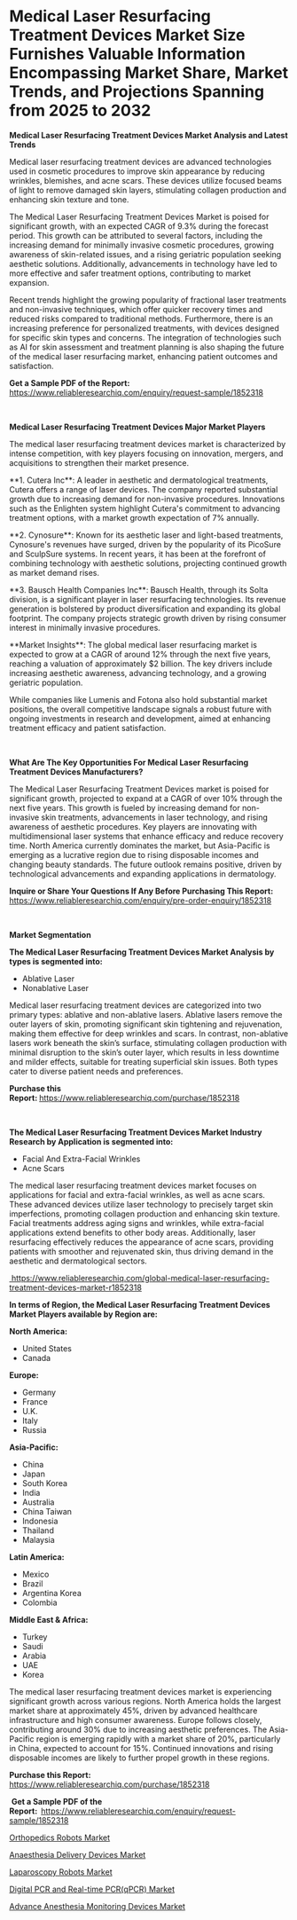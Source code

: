 <p><h1>Medical Laser Resurfacing Treatment Devices Market Size Furnishes Valuable Information Encompassing Market Share, Market Trends, and Projections Spanning from 2025 to 2032</h1></p><p><strong>Medical Laser Resurfacing Treatment Devices Market Analysis and Latest Trends</strong></p>
<p><p>Medical laser resurfacing treatment devices are advanced technologies used in cosmetic procedures to improve skin appearance by reducing wrinkles, blemishes, and acne scars. These devices utilize focused beams of light to remove damaged skin layers, stimulating collagen production and enhancing skin texture and tone.</p><p>The Medical Laser Resurfacing Treatment Devices Market is poised for significant growth, with an expected CAGR of 9.3% during the forecast period. This growth can be attributed to several factors, including the increasing demand for minimally invasive cosmetic procedures, growing awareness of skin-related issues, and a rising geriatric population seeking aesthetic solutions. Additionally, advancements in technology have led to more effective and safer treatment options, contributing to market expansion.</p><p>Recent trends highlight the growing popularity of fractional laser treatments and non-invasive techniques, which offer quicker recovery times and reduced risks compared to traditional methods. Furthermore, there is an increasing preference for personalized treatments, with devices designed for specific skin types and concerns. The integration of technologies such as AI for skin assessment and treatment planning is also shaping the future of the medical laser resurfacing market, enhancing patient outcomes and satisfaction.</p></p>
<p><strong>Get a Sample PDF of the Report:&nbsp;</strong> <a href="https://www.reliableresearchiq.com/enquiry/request-sample/1852318?utm_campaign=103&utm_medium=2&utm_source=Github&utm_content=ia&utm_term=05032025&utm_id=medical-laser-resurfacing-treatment-devices">https://www.reliableresearchiq.com/enquiry/request-sample/1852318</a></p>
<p>&nbsp;</p>
<p><strong>Medical Laser Resurfacing Treatment Devices Major Market Players</strong></p>
<p><p>The medical laser resurfacing treatment devices market is characterized by intense competition, with key players focusing on innovation, mergers, and acquisitions to strengthen their market presence.</p><p>**1. Cutera Inc**: A leader in aesthetic and dermatological treatments, Cutera offers a range of laser devices. The company reported substantial growth due to increasing demand for non-invasive procedures. Innovations such as the Enlighten system highlight Cutera's commitment to advancing treatment options, with a market growth expectation of 7% annually.</p><p>**2. Cynosure**: Known for its aesthetic laser and light-based treatments, Cynosure's revenues have surged, driven by the popularity of its PicoSure and SculpSure systems. In recent years, it has been at the forefront of combining technology with aesthetic solutions, projecting continued growth as market demand rises.</p><p>**3. Bausch Health Companies Inc**: Bausch Health, through its Solta division, is a significant player in laser resurfacing technologies. Its revenue generation is bolstered by product diversification and expanding its global footprint. The company projects strategic growth driven by rising consumer interest in minimally invasive procedures.</p><p>**Market Insights**: The global medical laser resurfacing market is expected to grow at a CAGR of around 12% through the next five years, reaching a valuation of approximately $2 billion. The key drivers include increasing aesthetic awareness, advancing technology, and a growing geriatric population. </p><p>While companies like Lumenis and Fotona also hold substantial market positions, the overall competitive landscape signals a robust future with ongoing investments in research and development, aimed at enhancing treatment efficacy and patient satisfaction.</p></p>
<p>&nbsp;</p>
<p><strong>What Are The Key Opportunities For Medical Laser Resurfacing Treatment Devices Manufacturers?</strong></p>
<p><p>The Medical Laser Resurfacing Treatment Devices market is poised for significant growth, projected to expand at a CAGR of over 10% through the next five years. This growth is fueled by increasing demand for non-invasive skin treatments, advancements in laser technology, and rising awareness of aesthetic procedures. Key players are innovating with multidimensional laser systems that enhance efficacy and reduce recovery time. North America currently dominates the market, but Asia-Pacific is emerging as a lucrative region due to rising disposable incomes and changing beauty standards. The future outlook remains positive, driven by technological advancements and expanding applications in dermatology.</p></p>
<p><strong>Inquire or Share Your Questions If Any Before Purchasing This Report:</strong> <a href="https://www.reliableresearchiq.com/enquiry/pre-order-enquiry/1852318?utm_campaign=103&utm_medium=2&utm_source=Github&utm_content=ia&utm_term=05032025&utm_id=medical-laser-resurfacing-treatment-devices">https://www.reliableresearchiq.com/enquiry/pre-order-enquiry/1852318</a></p>
<p>&nbsp;</p>
<p><strong>Market Segmentation</strong></p>
<p><strong>The Medical Laser Resurfacing Treatment Devices Market Analysis by types is segmented into:</strong></p>
<p><ul><li>Ablative Laser</li><li>Nonablative Laser</li></ul></p>
<p><p>Medical laser resurfacing treatment devices are categorized into two primary types: ablative and non-ablative lasers. Ablative lasers remove the outer layers of skin, promoting significant skin tightening and rejuvenation, making them effective for deep wrinkles and scars. In contrast, non-ablative lasers work beneath the skin’s surface, stimulating collagen production with minimal disruption to the skin’s outer layer, which results in less downtime and milder effects, suitable for treating superficial skin issues. Both types cater to diverse patient needs and preferences.</p></p>
<p><strong>Purchase this Report:&nbsp;</strong><a href="https://www.reliableresearchiq.com/purchase/1852318?utm_campaign=103&utm_medium=2&utm_source=Github&utm_content=ia&utm_term=05032025&utm_id=medical-laser-resurfacing-treatment-devices">https://www.reliableresearchiq.com/purchase/1852318</a></p>
<p>&nbsp;</p>
<p><strong>The Medical Laser Resurfacing Treatment Devices Market Industry Research by Application is segmented into:</strong></p>
<p><ul><li>Facial And Extra-Facial Wrinkles</li><li>Acne Scars</li></ul></p>
<p><p>The medical laser resurfacing treatment devices market focuses on applications for facial and extra-facial wrinkles, as well as acne scars. These advanced devices utilize laser technology to precisely target skin imperfections, promoting collagen production and enhancing skin texture. Facial treatments address aging signs and wrinkles, while extra-facial applications extend benefits to other body areas. Additionally, laser resurfacing effectively reduces the appearance of acne scars, providing patients with smoother and rejuvenated skin, thus driving demand in the aesthetic and dermatological sectors.</p></p>
<p><a href="https://www.reliableresearchiq.com/global-medical-laser-resurfacing-treatment-devices-market-r1852318?utm_campaign=103&utm_medium=2&utm_source=Github&utm_content=ia&utm_term=05032025&utm_id=medical-laser-resurfacing-treatment-devices">&nbsp;https://www.reliableresearchiq.com/global-medical-laser-resurfacing-treatment-devices-market-r1852318</a></p>
<p><strong>In terms of Region, the Medical Laser Resurfacing Treatment Devices Market Players available by Region are:</strong></p>
<p>
    <p> <strong> North America: </strong>
        <ul>
            <li>United States</li>
            <li>Canada</li>
        </ul>
        </p> 
    <p> <strong> Europe: </strong>
        <ul>
            <li>Germany</li>
            <li>France</li>
            <li>U.K.</li>
            <li>Italy</li>
            <li>Russia</li>
        </ul>
        </p> 
    <p> <strong> Asia-Pacific: </strong>
        <ul>
            <li>China</li>
            <li>Japan</li>
            <li>South Korea</li>
            <li>India</li>
            <li>Australia</li>
            <li>China Taiwan</li>
            <li>Indonesia</li>
            <li>Thailand</li>
            <li>Malaysia</li>
        </ul>
        </p> 
    <p> <strong> Latin America: </strong>
        <ul>
            <li>Mexico</li>
            <li>Brazil</li>
            <li>Argentina Korea</li>
            <li>Colombia</li>
        </ul>
        </p> 
    <p> <strong> Middle East & Africa: </strong>
        <ul>
            <li>Turkey</li>
            <li>Saudi</li>
            <li>Arabia</li>
            <li>UAE</li>
            <li>Korea</li>
        </ul>
    </p>
    </p>
<p><p>The medical laser resurfacing treatment devices market is experiencing significant growth across various regions. North America holds the largest market share at approximately 45%, driven by advanced healthcare infrastructure and high consumer awareness. Europe follows closely, contributing around 30% due to increasing aesthetic preferences. The Asia-Pacific region is emerging rapidly with a market share of 20%, particularly in China, expected to account for 15%. Continued innovations and rising disposable incomes are likely to further propel growth in these regions.</p></p>
<p><strong>Purchase this Report: </strong><a href="https://www.reliableresearchiq.com/purchase/1852318?utm_campaign=103&utm_medium=2&utm_source=Github&utm_content=ia&utm_term=05032025&utm_id=medical-laser-resurfacing-treatment-devices">https://www.reliableresearchiq.com/purchase/1852318</a></p>
<p>&nbsp;<strong>Get a Sample PDF of the Report:&nbsp;&nbsp;</strong><a href="https://www.reliableresearchiq.com/enquiry/request-sample/1852318?utm_campaign=103&utm_medium=2&utm_source=Github&utm_content=ia&utm_term=05032025&utm_id=medical-laser-resurfacing-treatment-devices">https://www.reliableresearchiq.com/enquiry/request-sample/1852318</a></p>
<p><strong></strong></p>
<p><p><a href="https://github.com/sakuniniray98/Market-Research-Report-List-1/blob/main/orthopedics-robots-market.md?utm_campaign=103&utm_medium=2&utm_source=Github&utm_content=ia&utm_term=05032025&utm_id=medical-laser-resurfacing-treatment-devices">Orthopedics Robots Market</a></p><p><a href="https://github.com/yakobotege/Market-Research-Report-List-1/blob/main/anaesthesia-delivery-devices-market.md?utm_campaign=103&utm_medium=2&utm_source=Github&utm_content=ia&utm_term=05032025&utm_id=medical-laser-resurfacing-treatment-devices">Anaesthesia Delivery Devices Market</a></p><p><a href="https://github.com/snakewaduddx/Market-Research-Report-List-1/blob/main/laparoscopy-robots-market.md?utm_campaign=103&utm_medium=2&utm_source=Github&utm_content=ia&utm_term=05032025&utm_id=medical-laser-resurfacing-treatment-devices">Laparoscopy Robots Market</a></p><p><a href="https://github.com/gedaypivi/Market-Research-Report-List-1/blob/main/digital-pcr-and-real-time-pcrqpcr-market.md?utm_campaign=103&utm_medium=2&utm_source=Github&utm_content=ia&utm_term=05032025&utm_id=medical-laser-resurfacing-treatment-devices">Digital PCR and Real-time PCR(qPCR) Market</a></p><p><a href="https://github.com/siriocooch4a/Market-Research-Report-List-1/blob/main/advance-anesthesia-monitoring-devices-market.md?utm_campaign=103&utm_medium=2&utm_source=Github&utm_content=ia&utm_term=05032025&utm_id=medical-laser-resurfacing-treatment-devices">Advance Anesthesia Monitoring Devices Market</a></p></p>
